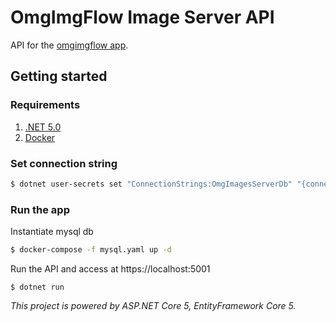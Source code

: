 # OmgImgFlow Image Server API

API for the [omgimgflow app](https://github.com/lhargil/omgimgflow).

## Getting started

### Requirements

1. [.NET 5.0](https://dotnet.microsoft.com/download/dotnet/5.0)
2. [Docker](https://www.docker.com/products/docker-desktop)

### Set connection string

```bash
$ dotnet user-secrets set "ConnectionStrings:OmgImagesServerDb" "{connecionstring}"
```

### Run the app

Instantiate mysql db

```bash
$ docker-compose -f mysql.yaml up -d
```

Run the API and access at https://localhost:5001

```
$ dotnet run
```

_This project is powered by ASP.NET Core 5, EntityFramework Core 5._